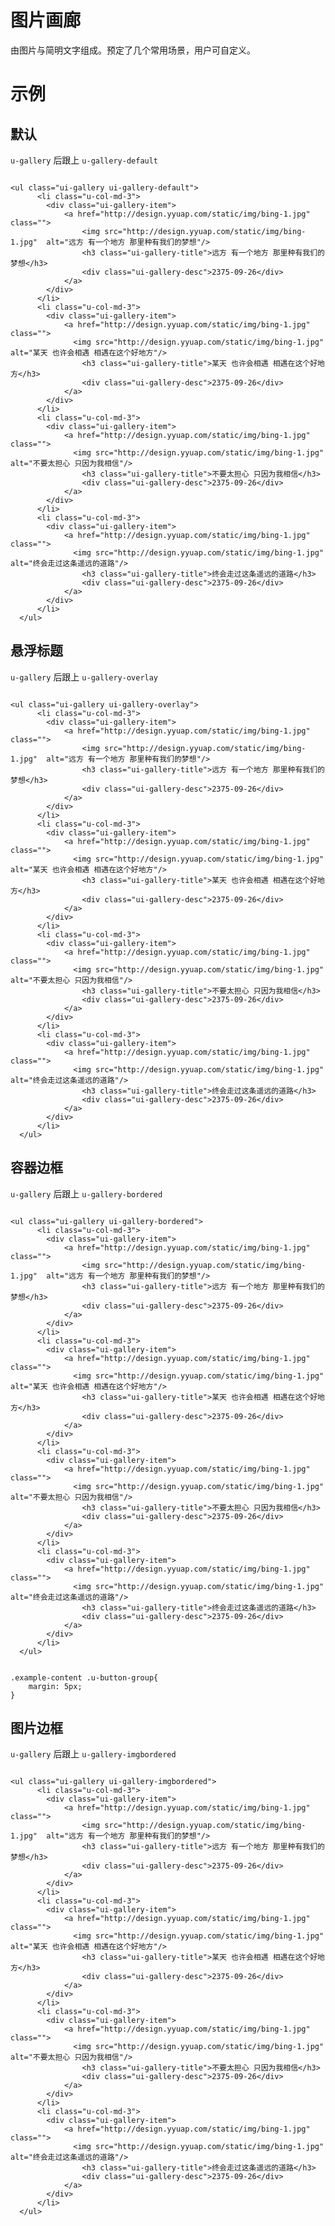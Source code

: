 # 图片画廊

由图片与简明文字组成。预定了几个常用场景，用户可自定义。


# 示例



## 默认
`u-gallery` 后跟上 `u-gallery-default`
<div class="examples-code"><pre><code>
&lt;ul class="ui-gallery ui-gallery-default">
      &lt;li class="u-col-md-3">
        &lt;div class="ui-gallery-item">
            &lt;a href="http://design.yyuap.com/static/img/bing-1.jpg" class="">
              	&lt;img src="http://design.yyuap.com/static/img/bing-1.jpg"  alt="远方 有一个地方 那里种有我们的梦想"/>
                &lt;h3 class="ui-gallery-title">远方 有一个地方 那里种有我们的梦想&lt;/h3>
                &lt;div class="ui-gallery-desc">2375-09-26&lt;/div>
            &lt;/a>
        &lt;/div>
      &lt;/li>
      &lt;li class="u-col-md-3">
        &lt;div class="ui-gallery-item">
            &lt;a href="http://design.yyuap.com/static/img/bing-1.jpg" class="">
              &lt;img src="http://design.yyuap.com/static/img/bing-1.jpg"  alt="某天 也许会相遇 相遇在这个好地方"/>
                &lt;h3 class="ui-gallery-title">某天 也许会相遇 相遇在这个好地方&lt;/h3>
                &lt;div class="ui-gallery-desc">2375-09-26&lt;/div>
            &lt;/a>
        &lt;/div>
      &lt;/li>
      &lt;li class="u-col-md-3">
        &lt;div class="ui-gallery-item">
            &lt;a href="http://design.yyuap.com/static/img/bing-1.jpg" class="">
              &lt;img src="http://design.yyuap.com/static/img/bing-1.jpg"  alt="不要太担心 只因为我相信"/>
                &lt;h3 class="ui-gallery-title">不要太担心 只因为我相信&lt;/h3>
                &lt;div class="ui-gallery-desc">2375-09-26&lt;/div>
            &lt;/a>
        &lt;/div>
      &lt;/li>
      &lt;li class="u-col-md-3">
        &lt;div class="ui-gallery-item">
            &lt;a href="http://design.yyuap.com/static/img/bing-1.jpg" class="">
              &lt;img src="http://design.yyuap.com/static/img/bing-1.jpg"  alt="终会走过这条遥远的道路"/>
                &lt;h3 class="ui-gallery-title">终会走过这条遥远的道路&lt;/h3>
                &lt;div class="ui-gallery-desc">2375-09-26&lt;/div>
            &lt;/a>
        &lt;/div>
      &lt;/li>
  &lt;/ul></code></pre>
</div>





## 悬浮标题
`u-gallery` 后跟上 `u-gallery-overlay`
<div class="examples-code"><pre><code>
&lt;ul class="ui-gallery ui-gallery-overlay">
      &lt;li class="u-col-md-3">
        &lt;div class="ui-gallery-item">
            &lt;a href="http://design.yyuap.com/static/img/bing-1.jpg" class="">
              	&lt;img src="http://design.yyuap.com/static/img/bing-1.jpg"  alt="远方 有一个地方 那里种有我们的梦想"/>
                &lt;h3 class="ui-gallery-title">远方 有一个地方 那里种有我们的梦想&lt;/h3>
                &lt;div class="ui-gallery-desc">2375-09-26&lt;/div>
            &lt;/a>
        &lt;/div>
      &lt;/li>
      &lt;li class="u-col-md-3">
        &lt;div class="ui-gallery-item">
            &lt;a href="http://design.yyuap.com/static/img/bing-1.jpg" class="">
              &lt;img src="http://design.yyuap.com/static/img/bing-1.jpg"  alt="某天 也许会相遇 相遇在这个好地方"/>
                &lt;h3 class="ui-gallery-title">某天 也许会相遇 相遇在这个好地方&lt;/h3>
                &lt;div class="ui-gallery-desc">2375-09-26&lt;/div>
            &lt;/a>
        &lt;/div>
      &lt;/li>
      &lt;li class="u-col-md-3">
        &lt;div class="ui-gallery-item">
            &lt;a href="http://design.yyuap.com/static/img/bing-1.jpg" class="">
              &lt;img src="http://design.yyuap.com/static/img/bing-1.jpg"  alt="不要太担心 只因为我相信"/>
                &lt;h3 class="ui-gallery-title">不要太担心 只因为我相信&lt;/h3>
                &lt;div class="ui-gallery-desc">2375-09-26&lt;/div>
            &lt;/a>
        &lt;/div>
      &lt;/li>
      &lt;li class="u-col-md-3">
        &lt;div class="ui-gallery-item">
            &lt;a href="http://design.yyuap.com/static/img/bing-1.jpg" class="">
              &lt;img src="http://design.yyuap.com/static/img/bing-1.jpg"  alt="终会走过这条遥远的道路"/>
                &lt;h3 class="ui-gallery-title">终会走过这条遥远的道路&lt;/h3>
                &lt;div class="ui-gallery-desc">2375-09-26&lt;/div>
            &lt;/a>
        &lt;/div>
      &lt;/li>
  &lt;/ul></code></pre>
</div>





## 容器边框
`u-gallery` 后跟上 `u-gallery-bordered`
<div class="examples-code"><pre><code>
&lt;ul class="ui-gallery ui-gallery-bordered">
      &lt;li class="u-col-md-3">
        &lt;div class="ui-gallery-item">
            &lt;a href="http://design.yyuap.com/static/img/bing-1.jpg" class="">
              	&lt;img src="http://design.yyuap.com/static/img/bing-1.jpg"  alt="远方 有一个地方 那里种有我们的梦想"/>
                &lt;h3 class="ui-gallery-title">远方 有一个地方 那里种有我们的梦想&lt;/h3>
                &lt;div class="ui-gallery-desc">2375-09-26&lt;/div>
            &lt;/a>
        &lt;/div>
      &lt;/li>
      &lt;li class="u-col-md-3">
        &lt;div class="ui-gallery-item">
            &lt;a href="http://design.yyuap.com/static/img/bing-1.jpg" class="">
              &lt;img src="http://design.yyuap.com/static/img/bing-1.jpg"  alt="某天 也许会相遇 相遇在这个好地方"/>
                &lt;h3 class="ui-gallery-title">某天 也许会相遇 相遇在这个好地方&lt;/h3>
                &lt;div class="ui-gallery-desc">2375-09-26&lt;/div>
            &lt;/a>
        &lt;/div>
      &lt;/li>
      &lt;li class="u-col-md-3">
        &lt;div class="ui-gallery-item">
            &lt;a href="http://design.yyuap.com/static/img/bing-1.jpg" class="">
              &lt;img src="http://design.yyuap.com/static/img/bing-1.jpg"  alt="不要太担心 只因为我相信"/>
                &lt;h3 class="ui-gallery-title">不要太担心 只因为我相信&lt;/h3>
                &lt;div class="ui-gallery-desc">2375-09-26&lt;/div>
            &lt;/a>
        &lt;/div>
      &lt;/li>
      &lt;li class="u-col-md-3">
        &lt;div class="ui-gallery-item">
            &lt;a href="http://design.yyuap.com/static/img/bing-1.jpg" class="">
              &lt;img src="http://design.yyuap.com/static/img/bing-1.jpg"  alt="终会走过这条遥远的道路"/>
                &lt;h3 class="ui-gallery-title">终会走过这条遥远的道路&lt;/h3>
                &lt;div class="ui-gallery-desc">2375-09-26&lt;/div>
            &lt;/a>
        &lt;/div>
      &lt;/li>
  &lt;/ul></code></pre>
</div>

<div class="examples-code"><pre><code>
.example-content .u-button-group{
	margin: 5px;
}</code></pre>
</div>




## 图片边框
`u-gallery` 后跟上 `u-gallery-imgbordered`
<div class="examples-code"><pre><code>
&lt;ul class="ui-gallery ui-gallery-imgbordered">
      &lt;li class="u-col-md-3">
        &lt;div class="ui-gallery-item">
            &lt;a href="http://design.yyuap.com/static/img/bing-1.jpg" class="">
              	&lt;img src="http://design.yyuap.com/static/img/bing-1.jpg"  alt="远方 有一个地方 那里种有我们的梦想"/>
                &lt;h3 class="ui-gallery-title">远方 有一个地方 那里种有我们的梦想&lt;/h3>
                &lt;div class="ui-gallery-desc">2375-09-26&lt;/div>
            &lt;/a>
        &lt;/div>
      &lt;/li>
      &lt;li class="u-col-md-3">
        &lt;div class="ui-gallery-item">
            &lt;a href="http://design.yyuap.com/static/img/bing-1.jpg" class="">
              &lt;img src="http://design.yyuap.com/static/img/bing-1.jpg"  alt="某天 也许会相遇 相遇在这个好地方"/>
                &lt;h3 class="ui-gallery-title">某天 也许会相遇 相遇在这个好地方&lt;/h3>
                &lt;div class="ui-gallery-desc">2375-09-26&lt;/div>
            &lt;/a>
        &lt;/div>
      &lt;/li>
      &lt;li class="u-col-md-3">
        &lt;div class="ui-gallery-item">
            &lt;a href="http://design.yyuap.com/static/img/bing-1.jpg" class="">
              &lt;img src="http://design.yyuap.com/static/img/bing-1.jpg"  alt="不要太担心 只因为我相信"/>
                &lt;h3 class="ui-gallery-title">不要太担心 只因为我相信&lt;/h3>
                &lt;div class="ui-gallery-desc">2375-09-26&lt;/div>
            &lt;/a>
        &lt;/div>
      &lt;/li>
      &lt;li class="u-col-md-3">
        &lt;div class="ui-gallery-item">
            &lt;a href="http://design.yyuap.com/static/img/bing-1.jpg" class="">
              &lt;img src="http://design.yyuap.com/static/img/bing-1.jpg"  alt="终会走过这条遥远的道路"/>
                &lt;h3 class="ui-gallery-title">终会走过这条遥远的道路&lt;/h3>
                &lt;div class="ui-gallery-desc">2375-09-26&lt;/div>
            &lt;/a>
        &lt;/div>
      &lt;/li>
  &lt;/ul></code></pre>
</div>



